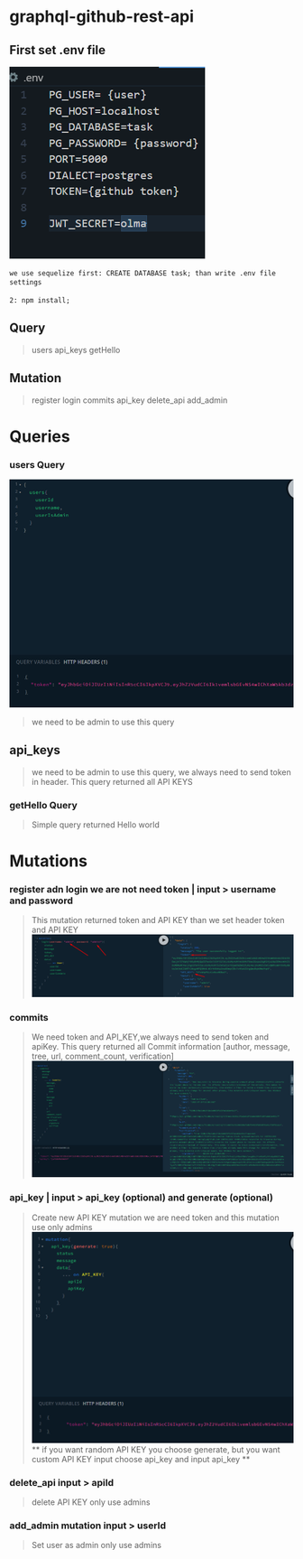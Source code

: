 # graphql-github-rest-api

## First set .env file
![Query](/images/env.png)

```
we use sequelize first: CREATE DATABASE task; than write .env file settings

2: npm install;
```


## Query
> users
> api_keys
> getHello


## Mutation
> register
> login
> commits
> api_key
> delete_api
> add_admin

# Queries
### users Query

![Query](/images/userquery.png)

> we need to be admin to use this query

## api_keys
> we need to be admin to use this query, we always need to send token in header. This query returned all API KEYS


### getHello Query
> Simple query returned Hello world

# Mutations

### register adn login we are not need token | input > username and password
> This mutation returned token and API KEY than we set header token and API KEY
![Query](/images/login.png)


### commits
> We need token and API_KEY,we always need to send token and apiKey. This query returned all Commit information [author, message, tree, url, comment_count, verification]
![Query](/images/commits.png)


### api_key | input > api_key (optional) and generate (optional)
> Create new API KEY mutation we are need token and this mutation use only admins
![Query](/images/api_key.png)
** if you want random API KEY you choose generate, but you want custom API KEY input choose api_key and input api_key **

### delete_api input > apiId 
> delete API KEY only use admins

### add_admin mutation input > userId
> Set user as admin only use admins
